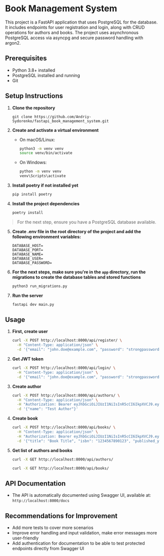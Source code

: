 # Book Management System

This project is a FastAPI application that uses PostgreSQL for the database. It includes endpoints for user registration and login, along with CRUD operations for authors and books. The project uses asynchronous PostgreSQL access via asyncpg and secure password handling with argon2.

## Prerequisites

- Python 3.8+ installed
- PostgreSQL installed and running
- Git

## Setup Instructions

1. **Clone the repository**

   ```
   git clone https://github.com/Andriy-Sydorenko/fastapi_book_management_system.git
   ```
2. **Create and activate a virtual environment**
   - On macOS/Linux:
       ```bash
       python3 -m venv venv
       source venv/bin/activate
       ```
   - On Windows:
       ```bash
       python -m venv venv
       venv\Scripts\activate
       ```
3. **Install poetry if not installed yet**
    ```bash
    pip install poetry
    ```
4. **Install the project dependencies**
    ```bash
    poetry install
    ```
> For the next step, ensure you have a PostgreSQL database available.
5. **Create .env file in the root directory of the project and add the following environment variables:**
    ```
    DATABASE_HOST=
    DATABASE_PORT=
    DATABASE_NAME=
    DATABASE_USER=
    DATABASE_PASSWORD=
    ```
6. **For the next steps, make sure you're in the `app` directory, run the migrations to create the database tables and stored functions**
    ```bash
    python3 run_migrations.py
    ```
7. **Run the server**
    ```bash
    fastapi dev main.py
    ```


## Usage
1. **First, create user**
    ```bash
    curl -X POST http://localhost:8000/api/register/ \
      -H "Content-Type: application/json" \
      -d '{"email": "john.doe@example.com", "password": "strongpassword", "full_name": "John Doe"}'
    ```
2. **Get JWT token**
    ```bash
    curl -X POST http://localhost:8000/api/login/ \
      -H "Content-Type: application/json" \
      -d '{"email": "john.doe@example.com", "password": "strongpassword"}'
    ```
3. **Create author**
    ```bash
    curl -X POST http://localhost:8000/api/authors/ \
      -H "Content-Type: application/json" \
      -H "Authorization: Bearer eyJhbGciOiJIUzI1NiIsInR5cCI6IkpXVCJ9.eyJzdWIiOiJqb2huLmRvZUBleGFtcGxlLmNvbSIsImV4cCI6MTc0MjM3NTE4OX0.nJzaTVOZ5lUSRPCq3uU4RXhUbKUbMWRF3XBkbl1dBIg" \
      -d '{"name": "Test Author"}'
    ```
4. **Create book**
    ```bash
    curl -X POST http://localhost:8000/api/books/ \
      -H "Content-Type: application/json" \
      -H "Authorization: Bearer eyJhbGciOiJIUzI1NiIsInR5cCI6IkpXVCJ9.eyJzdWIiOiJqb2huLmRvZUBleGFtcGxlLmNvbSIsImV4cCI6MTc0MjM3NTE4OX0.nJzaTVOZ5lUSRPCq3uU4RXhUbKUbMWRF3XBkbl1dBIg" \
      -d '{"title": "Book Title", "isbn": "1234567890123", "published_year": 2023, "genre": "Fiction", "author_name": "Test Author"}'
    ```

5. **Get list of authors and books**
    ```bash
    curl -X GET http://localhost:8000/api/authors/
    ```
    ```bash
    curl -X GET http://localhost:8000/api/books/
   ```

## API Documentation
- The API is automatically documented using Swagger UI, available at:  
  `http://localhost:8000/docs`

## Recommendations for Improvement
- Add more tests to cover more scenarios
- Improve error handling and input validation, make error messages more user-friendly
- Add authentication for documentation to be able to test protected endpoints directly from Swagger UI
